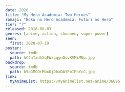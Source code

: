 ```yaml
---
date: 2020
title: "My Hero Academia: Two Heroes"
romaji: "Boku no Hero Academia: Futari no Hero"
tier: "?"
released: 2018-08-03
genres: [anime, action, shounen, super power]
seen:
  first: 2020-07-19
poster:
  source: tmdb
  path: hC4nTxdhXqFWzgqynGvvXVMiMNp.jpg
backdrop:
  source: tmdb
  path: b9qGMCOrMbxUjD6xDAYPoIPnYcC.jpg
link:
  MyAnimeList: https://myanimelist.net/anime/36896
---
```

